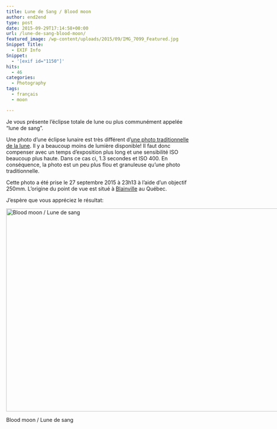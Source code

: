```yaml
---
title: Lune de Sang / Blood moon
author: end2end
type: post
date: 2015-09-29T17:14:58+00:00
url: /lune-de-sang-blood-moon/
featured_image: /wp-content/uploads/2015/09/IMG_7099_Featured.jpg
Snippet Title:
  - EXIF Info
Snippet:
  - '[exif id="1150"]'
hits:
  - 46
categories:
  - Photography
tags:
  - français
  - moon

---
```

Je vous présente l&#8217;éclipse totale de lune ou plus communément appelée &#8220;lune de sang&#8221;.<!--more-->

Une photo d&#8217;une éclipse lunaire est très différent d&#8217;[une photo traditionnelle de la lune][1]. Il y a beaucoup moins de lumière disponible! Il faut donc compenser avec un temps d&#8217;exposition plus long et une sensibilité ISO beaucoup plus haute. Dans ce cas ci, 1.3 secondes et ISO 400. En conséquence, la photo est un peu plus flou et granuleuse qu&#8217;une photo traditionnelle.

Cette photo a été prise le 27 septembre 2015 à 23h13 à l&#8217;aide d&#8217;un objectif 250mm. L&#8217;origine du point de vue est situé à [Blainville][2] au Québec.

J&#8217;espère que vous appréciez le résultat:

<div id="attachment_1150" style="width: 986px" class="wp-caption alignnone">
  <a href="http://www.end2endzone.com/wp-content/uploads/2015/09/IMG_7099_e2ez.jpg"><img aria-describedby="caption-attachment-1150" loading="lazy" class="size-full wp-image-1150" src="http://www.end2endzone.com/wp-content/uploads/2015/09/IMG_7099_e2ez.jpg" alt="Blood moon / Lune de sang" width="976" height="549" srcset="http://www.end2endzone.com/wp-content/uploads/2015/09/IMG_7099_e2ez.jpg 976w, http://www.end2endzone.com/wp-content/uploads/2015/09/IMG_7099_e2ez.jpg 150w, http://www.end2endzone.com/wp-content/uploads/2015/09/IMG_7099_e2ez.jpg 300w, http://www.end2endzone.com/wp-content/uploads/2015/09/IMG_7099_e2ez.jpg 672w" sizes="(max-width: 976px) 100vw, 976px" /></a>
  
  <p id="caption-attachment-1150" class="wp-caption-text">
    Blood moon / Lune de sang
  </p>
</div>

 [1]: /lune-de-paques-easter-moon/
 [2]: https://www.google.ca/maps/place/Blainville,+QC